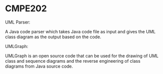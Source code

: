# CMPE202

UML Parser:

A Java code parser which takes Java code file as input and gives the UML class diagram as the output based on the code.

UMLGraph:

UMLGraph is an open source code that can be used for the drawing of UML class and sequence diagrams and the reverse engineering of class diagrams from Java source code. 

